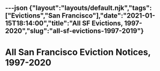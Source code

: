 ---json
{"layout":"layouts/default.njk","tags":["Evictions","San Francisco"],"date":"2021-01-15T18:14:00","title":"All SF Evictions, 1997-2020","slug":"all-sf-evictions-1997-2019"}
---

All San Francisco Eviction Notices, 1997-2020
=============================================